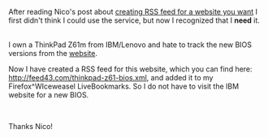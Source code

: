 <html><body><p>After reading Nico's post about <a href="http://nion.modprobe.de/blog/archives/525-Creating-RSS-feed-for-a-website-you-want.html" target="_blank">creating RSS feed for a website you want</a> I first didn't think I could use the service, but now I recognized that I <strong>need</strong> it.<br>

<br>

I own a ThinkPad Z61m from IBM/Lenovo and hate to track the new BIOS versions from the <a href="http://www-307.ibm.com/pc/support/site.wss/MIGR-65028.html" target="_blank">website</a>.<br>

Now I have created a RSS feed for this website, which you can find here: <a href="http://feed43.com/thinkpad-z61-bios.xml">http://feed43.com/thinkpad-z61-bios.xml</a>, and added it to my Firefox^WIceweasel LiveBookmarks. So I do not have to visit the IBM website for a new BIOS.<br>

<br>

Thanks Nico!</p></body></html>